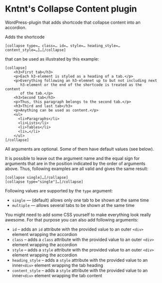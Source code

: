 # Kntnt's Collapse Content plugin

WordPress-plugin that adds shortcode that collapse content into an accordion.

Adds the shortcode

`[collapse type=… class=… id=… style=… heading_style=… content_style=…]…[/collapse]`

that can be used as illustrated by this example:

    [collapse]
        <h3>First tab</h3>
        <p>Each h3-element is styled as a heading of a tab.</p>
        <p>Everything following an h3-elemnet up to but not including next
           h3-element or the end of the shortcode is treated as the content
           of the tab.</p> 
        <h3>Second tab</h3>
        <p>Thus, this paragraph belongs to the second tab.</p>  
        <h3>Third and last tab</h3>
        <p>Anything can be used as content.</p>
        <ul>
          <li>Paragraphs</li>
          <li>Lists</li>
          <li>Tables</li>
          <li>…</li>
        </ul>
    [/collapse]

All arguments are optional. Some of them have default values (see below).

It is possible to leave out the argument name and the equal sign for arguments
that are in the position indicated by the order of arguments  above. Thus,
following examples are all valid and gives the same result:

    [collapse single]…[/collapse]
    [collapse type="single"]…[/collapse]

Following values are supported by the `type` argument:

* `single` — (default) allows only one tab to be shown at the same time   
* `multiple` — allows several tabs to be shown at the same time 

You might need to add some CSS yourself to make everything look really awesome. For that purpose you can also add following arguments:

* `id` – adds an `id` attribute with the provided value to an outer `<div>` element wrapping the accordion
* `class` – adds a `class` attribute with the provided value to an outer `<div>` element wrapping the accordion
* `style` – adds a `style` attribute with the provided value to an outer `<div>` element wrapping the accordion
* `heading_style` – adds a `style` attribute with the provided value to an inner`<div>` element wrapping the tab heading
* `content_style` – adds a `style` attribute with the provided value to an inner`<div>` element wrapping the tab content
